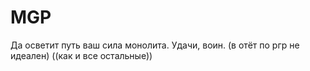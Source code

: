 # MGP


Да осветит путь ваш сила монолита. 
Удачи, воин.
(в отёт по ргр не идеален)
((как и все остальные))
